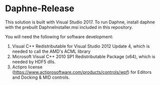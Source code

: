# Daphne-Release

This solution is built with Visual Studio 2017. 
To run Daphne, install daphne with the prebuilt DaphneInstaller.msi included in this repository.

You will need the following for software development:
1. Visual C++ Redistributable for Visual Studio 2012 Update 4, which is needed to call the AMD's ACML library
2. Microsoft Visual C++ 2010 SP1 Redistributable Package (x64), which is needed by HDF5 dlls.
3. Actipro license (https://www.actiprosoftware.com/products/controls/wpf) for Editors and Docking & MID controls.




